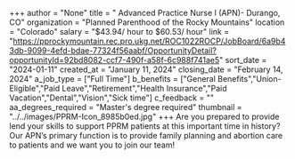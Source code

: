 +++
author = "None"
title = " Advanced Practice Nurse I (APN)- Durango, CO"
organization = "Planned Parenthood of the Rocky Mountains"
location = "Colorado"
salary = "$43.94/ hour to  $60.53/ hour"
link = "https://pprockymountain.rec.pro.ukg.net/ROC1022ROCP/JobBoard/6a9b43db-9099-4efd-bdae-77324f56aabf/OpportunityDetail?opportunityId=92bd8082-ccf7-490f-a58f-6c988f741ae5"
sort_date = "2024-01-11"
created_at = "January 11, 2024"
closing_date = "February 14, 2024"
a_job_type = ["Full Time"]
b_benefits = ["General Benefits","Union-Eligible","Paid Leave","Retirement","Health Insurance","Paid Vacation","Dental","Vision","Sick time"]
c_feedback = ""
aa_degrees_required = "Master's degree required"
thumbnail = "../../images/PPRM-Icon_8985b0ed.jpg"
+++
Are you prepared to provide lend your skills to support PPRM patients at this important time in history? Our APN’s primary function is to provide family planning and abortion care to patients and we want you to join our team!